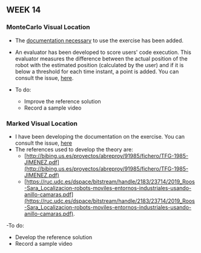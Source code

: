 ## WEEK 14   

### MonteCarlo Visual Location   
- The [documentation necessary](https://jderobot.github.io/RoboticsAcademy/exercises/ComputerVision/montecarlo_visual_loc) to use the exercise has been added.    
- An evaluator has been developed to score users' code execution. This evaluator measures the difference between the actual position of the robot with the estimated position (calculated by the user) and if it is below a threshold for each time instant, a point is added. You can consult the issue, [here](https://github.com/JdeRobot/unibotics-exercises/issues/354).            

- To do:   
  - Improve the reference solution       
  - Record a sample video   
  
### Marked Visual Location    

- I have been developing the documentation on the exercise. You can consult the issue, [here](https://github.com/JdeRobot/RoboticsAcademy/issues/1344)   
- The references used to develop the theory are:
  - [http://bibing.us.es/proyectos/abreproy/91985/fichero/TFG-1985-JIMENEZ.pdf](http://bibing.us.es/proyectos/abreproy/91985/fichero/TFG-1985-JIMENEZ.pdf)   
  - [https://ruc.udc.es/dspace/bitstream/handle/2183/23714/2019_Roos-Sara_Localizacion-robots-moviles-entornos-industriales-usando-anillo-camaras.pdf](https://ruc.udc.es/dspace/bitstream/handle/2183/23714/2019_Roos-Sara_Localizacion-robots-moviles-entornos-industriales-usando-anillo-camaras.pdf).       
    
-To do:   
  - Develop the reference solution     
  - Record a sample video   



